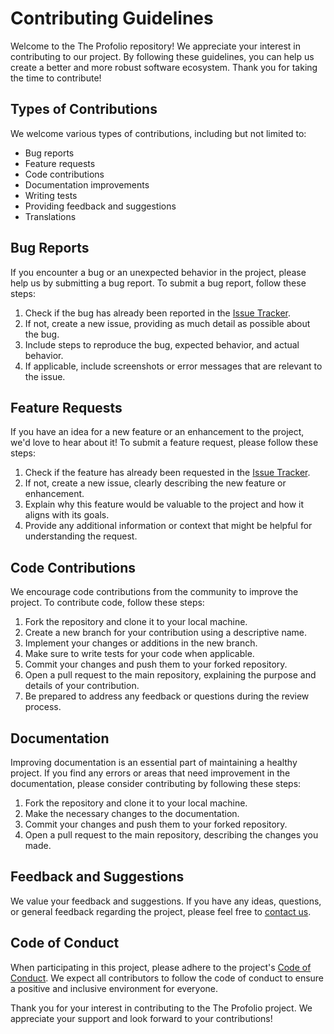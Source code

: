 # Contributing Guidelines

Welcome to the The Profolio repository! We appreciate your interest in contributing to our project. By following these guidelines, you can help us create a better and more robust software ecosystem. Thank you for taking the time to contribute!

## Types of Contributions

We welcome various types of contributions, including but not limited to:

- Bug reports
- Feature requests
- Code contributions
- Documentation improvements
- Writing tests
- Providing feedback and suggestions
- Translations

## Bug Reports

If you encounter a bug or an unexpected behavior in the project, please help us by submitting a bug report. To submit a bug report, follow these steps:

1. Check if the bug has already been reported in the [Issue Tracker](https://github.com/Manikanta528/the-profolio/issues).
2. If not, create a new issue, providing as much detail as possible about the bug.
3. Include steps to reproduce the bug, expected behavior, and actual behavior.
4. If applicable, include screenshots or error messages that are relevant to the issue.

## Feature Requests

If you have an idea for a new feature or an enhancement to the project, we'd love to hear about it! To submit a feature request, please follow these steps:

1. Check if the feature has already been requested in the [Issue Tracker](https://github.com/Manikanta528/the-profolio/issues).
2. If not, create a new issue, clearly describing the new feature or enhancement.
3. Explain why this feature would be valuable to the project and how it aligns with its goals.
4. Provide any additional information or context that might be helpful for understanding the request.

## Code Contributions

We encourage code contributions from the community to improve the project. To contribute code, follow these steps:

1. Fork the repository and clone it to your local machine.
2. Create a new branch for your contribution using a descriptive name.
3. Implement your changes or additions in the new branch.
4. Make sure to write tests for your code when applicable.
5. Commit your changes and push them to your forked repository.
6. Open a pull request to the main repository, explaining the purpose and details of your contribution.
7. Be prepared to address any feedback or questions during the review process.

## Documentation

Improving documentation is an essential part of maintaining a healthy project. If you find any errors or areas that need improvement in the documentation, please consider contributing by following these steps:

1. Fork the repository and clone it to your local machine.
2. Make the necessary changes to the documentation.
3. Commit your changes and push them to your forked repository.
4. Open a pull request to the main repository, describing the changes you made.

## Feedback and Suggestions

We value your feedback and suggestions. If you have any ideas, questions, or general feedback regarding the project, please feel free to [contact us](https://twitter.com/manikanta528).

## Code of Conduct

When participating in this project, please adhere to the project's [Code of Conduct](https://github.com/Manikanta528/the-profolio/blob/main/CODE_OF_CONDUCT.md). We expect all contributors to follow the code of conduct to ensure a positive and inclusive environment for everyone.

Thank you for your interest in contributing to the The Profolio project. We appreciate your support and look forward to your contributions!

